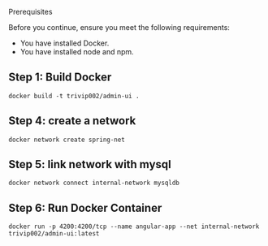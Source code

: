 Prerequisites

Before you continue, ensure you meet the following requirements:

* You have installed Docker.
* You have installed node and npm.

## Step 1: Build Docker ##
    docker build -t trivip002/admin-ui .
## Step 4: create a network ##
    docker network create spring-net
## Step 5: link network with mysql ##
    docker network connect internal-network mysqldb
## Step 6: Run Docker Container ##
    docker run -p 4200:4200/tcp --name angular-app --net internal-network trivip002/admin-ui:latest
